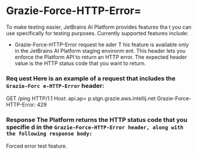 # Grazie-Force-HTTP-Error=

To make testing easier, JetBrains AI Platform provides features tha t you can use specifically for testing purposes. Currently supported features include: 
 * Grazie-Force-HTTP-Error request he ader T his feature is available only in the JetBrains AI Platform staging environm ent.
This header lets you enforce the Platform API to return an HTTP error. The expected header value is the HTTP status code that you want to return. 
### Req uest Here is an example of a request that includes the `Grazie-Forc e-HTTP-Error` header:
 GET /ping HTTP/1.1 Host: api.ap=
 p.stgn.grazie.aws.intellij.net Grazie-Force-HTTP-Error: 429
### Response The Platform returns the HTTP status code that you specifie d in the `Grazie-Force-HTTP-Error header, along with the following response body: `
 Forced error test feature.